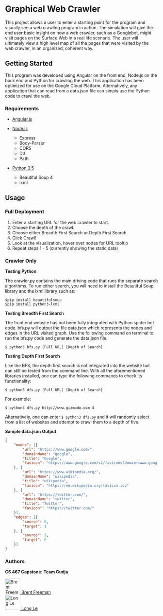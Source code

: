 # Graphical Web Crawler

This project allows a user to enter a starting point for the program and visually see a web crawling
program in action. The simulation will give the end user basic insight on how a web crawler, such as a
Googlebot, might visit pages on the Surface Web in a real life scenario. The user will ultimately view a
high level map of all the pages that were visited by the web crawler, in an organized, coherent way. 


## Getting Started
This program was developed using Angular on the front end, Node.js on the back end and Python for crawling the web. This application has been optimized for use on the Google Cloud Platform. Alternatively, any application that can read from a data.json file can simply use the Python code to crawl the web.

### Requirements
- [Angular.js](https://angular.io/)
 
- [Node.js](https://nodejs.org/)
  - Express
  - Body-Parser
  - CORS
  - D3
  - Path
- [Python 3.5](https://www.python.org/)
  - Beautiful Soup 4
  - lxml

## Usage

### Full Deployment
1. Enter a starting URL for the web crawler to start.
2. Choose the depth of the crawl.
3. Choose either Breadth First Search or Depth First Search.
4. Click Crawl!
5. Look at the visualization, hover over nodes for URL tooltip
6. Repeat steps 1 - 5 (currently showing the static data)

### Crawler Only
**Testing Python**

The crawler.py contains the main driving code that runs the separate search algorithms. To run either
search, you will need to install the Beautiful Soup library and the lxml library such as:
```shell
$pip install beautifulsoup
$pip install python3-lxml
```

**Testing Breadth First Search**

The front end website has not been fully integrated with Python spider bot code.
bfs.py will output the file data.json which represents the nodes and edges in the URL visited graph.
Use the following command on terminal to run the bfs.py code and generate the data.json file.
```shell
$ python3 bfs.py [Full URL] [Depth of Search]
```
**Testing Depth First Search**

Like the BFS, the depth first search is not integrated into the website but can still be tested from the
command line. With all the aforementioned libraries installed, one can type the following commands to
check its functionality: 
```shell 
$ python3 dfs.py [Full URL] [Depth of Search]
``` 
For example:
```shell
$ python3 dfs.py http://www.gizmodo.com 4
```
Alternatively, one can enter ```$ python3 dfs.py``` and it will randomly select from a list of websites and
attempt to crawl them to a depth of five.

**Sample data.json Output**
```json
{
    "nodes": [{
        "url": "https://www.google.com/",
        "domainName": "google",
        "title": "Google",
        "favicon": "https://www.google.com/s2/favicons?domain=www.google.com"
    }, {
        "url": "https://www.wikipedia.org/",
        "domainName": "wikipedia",
        "title": "wikipedia",
        "favicon": "https://en.wikipedia.org/favicon.ico"
    }, {
        "url": "https://twitter.com/",
        "domainName": "twitter",
        "title": "Twitter",
        "favicon": "https://twitter.com/"
    }],
    "edges": [{
        "source": 0,
        "target": 1
    }, {
        "source": 2,
        "target": 0
    }]
}
```
### Authors ###
**CS 467 Capstone: Team Gudja**

<a href="https://github.com/freeman-bw">
  <img src="https://avatars2.githubusercontent.com/u/29698652?s=96&v=4" alt="Brent Freeman" width="50" height="50">
 Brent Freeman </a>
<br/>
<a href="https://github.com/lelon32">
  <img src="https://avatars1.githubusercontent.com/u/26614507?v=4" alt="Long Le" width="50" height="50">
 Long Le </a>
